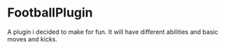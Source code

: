 # FootballPlugin

A plugin i decided to make for fun. It will have different abilities and basic moves and kicks.
